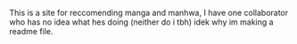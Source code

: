 This is a site for reccomending manga and manhwa, I have one collaborator who has no idea what hes doing (neither do i tbh) idek why im making a readme file.
